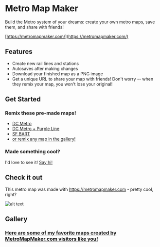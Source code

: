 Metro Map Maker
=====

Build the Metro system of your dreams: create your own metro maps, save them, and share with friends!

[https://metromapmaker.com/](https://metromapmaker.com/)

Features
-----
- Create new rail lines and stations
- Autosaves after making changes
- Download your finished map as a PNG image
- Get a unique URL to share your map with friends! Don't worry -- when they remix your map, you won't lose your original!

Get Started
-----
### Remix these pre-made maps!

- [DC Metro](https://metromapmaker.com/?map=1G_CzWEg)
- [DC Metro + Purple Line](https://metromapmaker.com/?map=RLTaZDPk)
- [SF BART](https://metromapmaker.com/?map=st11ur5Q)
- [or remix any map in the gallery!](http://metromapmaker.com/gallery/)

### Made something cool?

I'd love to see it! [Say hi!](https://twitter.com/svthmc)

Check it out
-----
This metro map was made with https://metromapmaker.com - pretty cool, right?

![alt text](https://metromapmaker.com/static/assets/metromapmaker.png?version=2 "This metro map was made with MetroMapMaker.com")

Gallery
-----

### [Here are some of my favorite maps created by MetroMapMaker.com visitors like you!](http://metromapmaker.com/gallery/)

